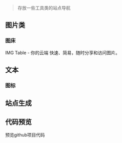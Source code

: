 

> 存放一些工具类的站点导航

## 图片类

### 图床

<CardGrid>  

<LinkCard icon="minute:doc-line" title="IMG Table" href="https://imgtbl.com/">IMG Table - 你的云端 快速、简易，随时分享和访问图片。</LinkCard> 

</CardGrid>

## 文本

### 图标

<CardGrid>  

<LinkCard icon="https://iconify.design/favicon.ico" title="iconify" href="https://icon-sets.iconify.design/"></LinkCard> 

<LinkCard icon="minute:doc-line" title="xicons" href="https://www.xicons.org/"></LinkCard> 

</CardGrid>

## 站点生成

<CardGrid>  

<LinkCard icon="https://cn.wordpress.org/favicon.ico" title="WordPress" href="https://cn.wordpress.org/"></LinkCard> 

<LinkCard icon="https://vitepress.dev/favicon.ico" title="VitePress" href="https://vitepress.dev/"></LinkCard> 

<LinkCard icon="https://v2.vuepress.vuejs.org/favicon.ico" title="VuePress" href="https://v2.vuepress.vuejs.org/"></LinkCard> 

<LinkCard icon="https://hexo.io/zh-cn/favicon.ico" title="Hexo" href="https://hexo.io/zh-cn/" ></LinkCard> 

</CardGrid>

## 代码预览

<CardGrid>  

<LinkCard icon="https://github1s.com/favicon.ico" title="Github1s" href="https://github1s.com/">

预览github项目代码

</LinkCard> 

</CardGrid>
